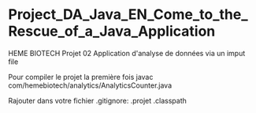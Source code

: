 # Project_DA_Java_EN_Come_to_the_Rescue_of_a_Java_Application

HEME BIOTECH Projet 02
Application d'analyse de données via un imput file

Pour compiler le projet la première fois
javac com/hemebiotech/analytics/AnalyticsCounter.java

Rajouter dans votre fichier .gitignore:
.projet
.classpath




